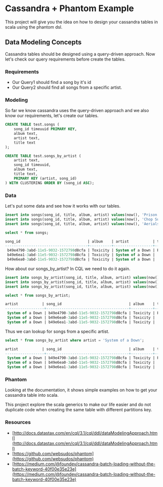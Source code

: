 # Cassandra + Phantom Example

This project will give you the idea on how to design your cassandra tables in scala using the phantom dsl.

## Data Modeling Concepts

Cassandra tables should be designed using a query-driven approach. 
Now let's check our query requirements before create the tables.

### Requirements

- Our Query1 should find a song by it's id
- Our Query2 should find all songs from a specific artist.

### Modeling

So far we know cassandra uses the query-driven approach and we also know our requirements, let's create our tables.

```sql
CREATE TABLE test.songs (
    song_id timeuuid PRIMARY KEY,
    album text,
    artist text,
    title text
);

CREATE TABLE test.songs_by_artist (
    artist text,
    song_id timeuuid,
    album text,
    title text,
    PRIMARY KEY (artist, song_id)
) WITH CLUSTERING ORDER BY (song_id ASC);
```

### Data

Let's put some data and see how it works with our tables.

```sql
insert into songs(song_id, title, album, artist) values(now(), 'Prison Song', 'Toxicity', 'System of a Down');
insert into songs(song_id, title, album, artist) values(now(), 'Chop Suey', 'Toxicity', 'System of a Down');
insert into songs(song_id, title, album, artist) values(now(), 'Aerials', 'Toxicity', 'System of a Down');

select * from songs;

song_id                               | album    | artist           | title
--------------------------------------+----------+------------------+-------------
 b49e4790-3abd-11e5-9032-1572798d8cfa | Toxicity | System of a Down | Prison Song
 b49e6ea1-3abd-11e5-9032-1572798d8cfa | Toxicity | System of a Down |   Chop Suey
 b49e6ea0-3abd-11e5-9032-1572798d8cfa | Toxicity | System of a Down |     Aerials
```

How about our songs_by_artist? In CQL we need to do it again.

```sql
insert into songs_by_artist(song_id, title, album, artist) values(now(), 'Prison Song', 'Toxicity', 'System of a Down');
insert into songs_by_artist(song_id, title, album, artist) values(now(), 'Chop Suey', 'Toxicity', 'System of a Down');
insert into songs_by_artist(song_id, title, album, artist) values(now(), 'Aerials', 'Toxicity', 'System of a Down');

select * from songs_by_artist;

artist           | song_id                               | album    | title
------------------+--------------------------------------+----------+-------------
 System of a Down | b49e4790-3abd-11e5-9032-1572798d8cfa | Toxicity | Prison Song
 System of a Down | b49e6ea0-3abd-11e5-9032-1572798d8cfa | Toxicity |     Aerials
 System of a Down | b49e6ea1-3abd-11e5-9032-1572798d8cfa | Toxicity |   Chop Suey
```

Thus we can lookup for songs from a specific artist.

```sql
select * from songs_by_artist where artist = 'System of a Down';

artist           | song_id                               | album    | title
------------------+--------------------------------------+----------+-------------
 System of a Down | b49e4790-3abd-11e5-9032-1572798d8cfa | Toxicity | Prison Song
 System of a Down | b49e6ea0-3abd-11e5-9032-1572798d8cfa | Toxicity |     Aerials
 System of a Down | b49e6ea1-3abd-11e5-9032-1572798d8cfa | Toxicity |   Chop Suey
```

### Phantom

Looking at the documentation, it shows simple examples on how to get your cassandra table into scala.

This project explore the scala generics to make our life easier and do not duplicate code when creating the same table with different partitions key.

### Resources

- [http://docs.datastax.com/en/cql/3.1/cql/ddl/dataModelingApproach.html](http://docs.datastax.com/en/cql/3.1/cql/ddl/dataModelingApproach.html)
- [https://github.com/websudos/phantom](https://github.com/websudos/phantom)
- [https://medium.com/@foundev/cassandra-batch-loading-without-the-batch-keyword-40f00e35e23e](https://medium.com/@foundev/cassandra-batch-loading-without-the-batch-keyword-40f00e35e23e)
